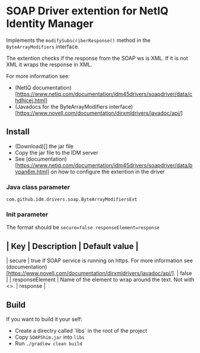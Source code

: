 # SOAP Driver extention for NetIQ Identity Manager

Implements the `modifySubscriberResponse()` method in the `ByteArrayModifiers` interface.

The extention checks if the response from the SOAP ws is XML. If it is not XML it wraps the response in XML.

For more information see:

 * (NetIQ documentation)[https://www.netiq.com/documentation/idm45drivers/soapdriver/data/chdhjcej.html]
 * (Javadocs for the ByteArrayModifiers interface)[https://www.novell.com/documentation/dirxmldrivers/javadoc/api/]

## Install
* (Download)[] the jar file
* Copy the jar file to the IDM server
* See (documentation)[https://www.netiq.com/documentation/idm45drivers/soapdriver/data/bvpan6m.html] on how to configure the extention in the driver

### Java class parameter
`com.github.idm.drivers.soap.ByteArrayModifiersExt`

### Init parameter

The format should be `secure=false responseElement=response`

| Key | Description | Default value |
-------------------------------------
| secure | true if SOAP service is running on https. For more information see (documentation)[https://www.novell.com/documentation/dirxmldrivers/javadoc/api/]. | false |
| responseElement | Name of the element to wrap around the text. Not with <>. | response |

## Build

If you want to build it your self:
* Create a directry called ´libs´ in the root of the project
* Copy `SOAPShim.jar` into `libs`
* Run `./gradlew clean build`

